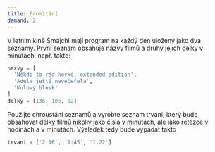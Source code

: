 ```yaml
---
title: Promítání
demand: 2
---
```


V letním kině Šmajchl mají program na každý den uložený jako dva seznamy.
První seznam obsahuje názvy filmů a druhý jejich délky v minutách, např.
takto:

```py
nazvy = [
  'Někdo to rád horké, extended edition',
  'Adéla ještě nevečeřela',
  'Kulový blesk'
]
delky = [136, 105, 82]
```

Použijte chroustání seznamů a vyrobte seznam trvani, který bude obsahovat
délky filmů nikoliv jako čísla v minutách, ale jako řetězce v hodinách a v
minutách. Výsledek tedy bude vypadat takto

```py
trvani = ['2:16', '1:45', '1:22']
```

